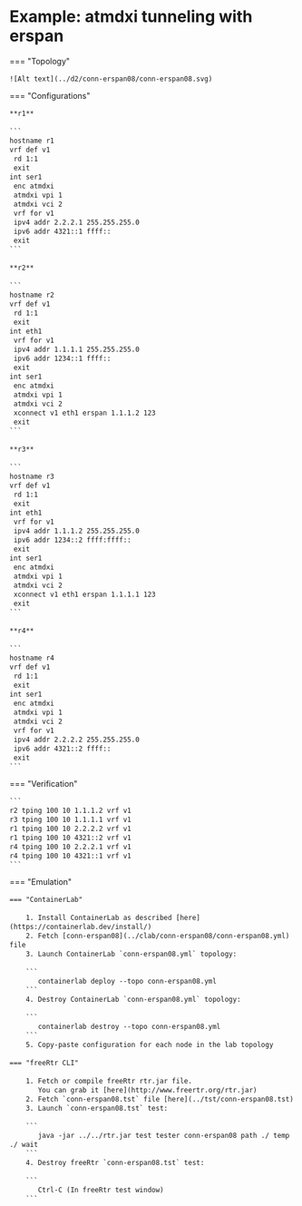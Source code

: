 # Example: atmdxi tunneling with erspan

=== "Topology"

    ![Alt text](../d2/conn-erspan08/conn-erspan08.svg)

=== "Configurations"

    **r1**

    ```
    hostname r1
    vrf def v1
     rd 1:1
     exit
    int ser1
     enc atmdxi
     atmdxi vpi 1
     atmdxi vci 2
     vrf for v1
     ipv4 addr 2.2.2.1 255.255.255.0
     ipv6 addr 4321::1 ffff::
     exit
    ```

    **r2**

    ```
    hostname r2
    vrf def v1
     rd 1:1
     exit
    int eth1
     vrf for v1
     ipv4 addr 1.1.1.1 255.255.255.0
     ipv6 addr 1234::1 ffff::
     exit
    int ser1
     enc atmdxi
     atmdxi vpi 1
     atmdxi vci 2
     xconnect v1 eth1 erspan 1.1.1.2 123
     exit
    ```

    **r3**

    ```
    hostname r3
    vrf def v1
     rd 1:1
     exit
    int eth1
     vrf for v1
     ipv4 addr 1.1.1.2 255.255.255.0
     ipv6 addr 1234::2 ffff:ffff::
     exit
    int ser1
     enc atmdxi
     atmdxi vpi 1
     atmdxi vci 2
     xconnect v1 eth1 erspan 1.1.1.1 123
     exit
    ```

    **r4**

    ```
    hostname r4
    vrf def v1
     rd 1:1
     exit
    int ser1
     enc atmdxi
     atmdxi vpi 1
     atmdxi vci 2
     vrf for v1
     ipv4 addr 2.2.2.2 255.255.255.0
     ipv6 addr 4321::2 ffff::
     exit
    ```

=== "Verification"

    ```
    r2 tping 100 10 1.1.1.2 vrf v1
    r3 tping 100 10 1.1.1.1 vrf v1
    r1 tping 100 10 2.2.2.2 vrf v1
    r1 tping 100 10 4321::2 vrf v1
    r4 tping 100 10 2.2.2.1 vrf v1
    r4 tping 100 10 4321::1 vrf v1
    ```

=== "Emulation"

    === "ContainerLab"

        1. Install ContainerLab as described [here](https://containerlab.dev/install/)  
        2. Fetch [conn-erspan08](../clab/conn-erspan08/conn-erspan08.yml) file  
        3. Launch ContainerLab `conn-erspan08.yml` topology:  

        ```
           containerlab deploy --topo conn-erspan08.yml  
        ```
        4. Destroy ContainerLab `conn-erspan08.yml` topology:  

        ```
           containerlab destroy --topo conn-erspan08.yml  
        ```
        5. Copy-paste configuration for each node in the lab topology

    === "freeRtr CLI"

        1. Fetch or compile freeRtr rtr.jar file.  
           You can grab it [here](http://www.freertr.org/rtr.jar)  
        2. Fetch `conn-erspan08.tst` file [here](../tst/conn-erspan08.tst)  
        3. Launch `conn-erspan08.tst` test:  

        ```
           java -jar ../../rtr.jar test tester conn-erspan08 path ./ temp ./ wait
        ```
        4. Destroy freeRtr `conn-erspan08.tst` test:  

        ```
           Ctrl-C (In freeRtr test window)
        ```

